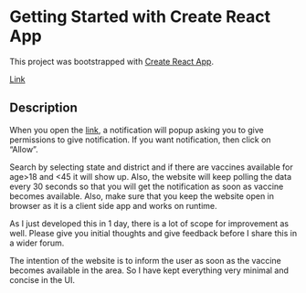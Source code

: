 # Getting Started with Create React App

This project was bootstrapped with [Create React App](https://github.com/facebook/create-react-app).

[Link](https://notify-cowin.netlify.app/)

## Description

When you open the [link](https://notify-cowin.netlify.app/), a notification will popup asking you to give permissions to give notification. If you want notification, then click on “Allow”.

Search by selecting state and district and if there are vaccines available for age>18 and <45 it will show up. Also, the website will keep polling the data every 30 seconds so that you will get the notification as soon as vaccine becomes available. Also, make sure that you keep the website open in browser as it is a client side app and works on runtime.

As I just developed this in 1 day, there is a lot of scope for improvement as well. Please give you initial thoughts and give feedback before I share this in a wider forum.

The intention of the website is to inform the user as soon as the vaccine becomes available in the area. So I have kept everything very minimal and concise in the UI.

